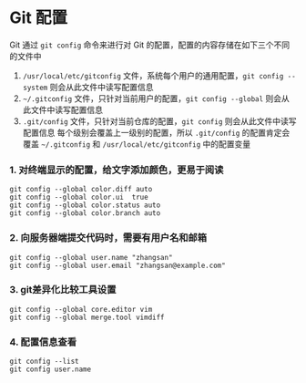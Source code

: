 # Git 配置

Git 通过 `git config`  命令来进行对 Git 的配置，配置的内容存储在如下三个不同的文件中

1. `/usr/local/etc/gitconfig` 文件，系统每个用户的通用配置，`git config --system` 则会从此文件中读写配置信息
2. `~/.gitconfig` 文件，只针对当前用户的配置，`git config --global` 则会从此文件中读写配置信息
3. `.git/config` 文件，只针对当前仓库的配置，`git config` 则会从此文件中读写配置信息
每个级别会覆盖上一级别的配置，所以 `.git/config` 的配置肯定会覆盖 `~/.gitconfig` 和 `/usr/local/etc/gitconfig` 中的配置变量
### 1. 对终端显示的配置，给文字添加颜色，更易于阅读
```shell
git config --global color.diff auto
git config --global color.ui  true      
git config --global color.status auto
git config --global color.branch auto
```
### 2. 向服务器端提交代码时，需要有用户名和邮箱
```shell
git config --global user.name "zhangsan"
git config --global user.email "zhangsan@example.com"
```
### 3. git差异化比较工具设置
```shell
git config --global core.editor vim
git config --global merge.tool vimdiff
```

### 4. 配置信息查看
```shell
git config --list
git config user.name
```
